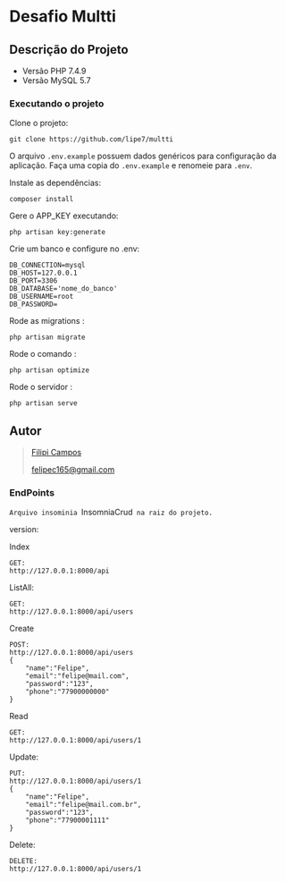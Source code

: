 # Desafio Multti

## Descrição do Projeto

-   Versão PHP 7.4.9
-   Versão MySQL 5.7

### Executando o projeto

Clone o projeto:

```
git clone https://github.com/lipe7/multti
```

O arquivo `.env.example` possuem dados genéricos para configuração da aplicação. Faça uma copia do `.env.example` e renomeie para `.env`.

Instale as dependências:

```
composer install
```

Gere o APP_KEY executando:

```
php artisan key:generate
```

Crie um banco e configure no .env:

```
DB_CONNECTION=mysql
DB_HOST=127.0.0.1
DB_PORT=3306
DB_DATABASE='nome_do_banco'
DB_USERNAME=root
DB_PASSWORD=
```

Rode as migrations :

```
php artisan migrate
```

Rode o comando :

```
php artisan optimize
```

Rode o servidor :

```
php artisan serve
```

## Autor

> [Filipi Campos](https://www.linkedin.com/in/7lipe/)
>
> [felipec165@gmail.com](mailto:felipec165@gmail.com)

### EndPoints

`Arquivo insominia `InsomniaCrud` na raiz do projeto.`

version:

Index

```
GET:
http://127.0.0.1:8000/api
```

ListAll:

```
GET:
http://127.0.0.1:8000/api/users
```

Create

```
POST:
http://127.0.0.1:8000/api/users
{
	"name":"Felipe",
	"email":"felipe@mail.com",
	"password":"123",
	"phone":"77900000000"
}
```

Read

```
GET:
http://127.0.0.1:8000/api/users/1
```

Update:

```
PUT:
http://127.0.0.1:8000/api/users/1
{
    "name":"Felipe",
    "email":"felipe@mail.com.br",
    "password":"123",
    "phone":"77900001111"
}

```

Delete:

```
DELETE:
http://127.0.0.1:8000/api/users/1


```
